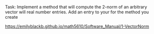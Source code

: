 Task: Implement a method that will compute the 2-norm of an arbitrary vector will real number entries. Add an entry to your for the method you create 

<https://emilyblackb.github.io/math5610/Software_Manual/1-VectorNorm>

      
